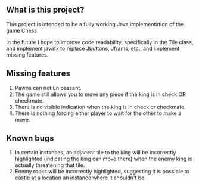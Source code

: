 ## What is this project?

This project is intended to be a fully working Java implementation of the game Chess.

In the future I hope to improve code readability, specifically in the Tile class, and implement javafx to replace Jbuttons, Jframs, etc., and implement missing features.

## Missing features
1) Pawns can not En passant.
2) The game still allows you to move any piece if the king is in check OR checkmate.
3) There is no visible indication when the king is in check or checkmate.
4) There is nothing forcing either player to wait for the other to make a move.

## Known bugs
1) In certain instances, an adjacent tile to the king will be incorrectly highlighted (indicating the king can move there) when the enemy king is actually threatening that tile. 
2) Enemy rooks will be incorrectly highlighted, suggesting it is possible to castle at a location an instance where it shouldn't be.
